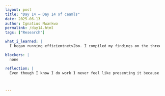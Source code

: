 ```yaml
---
layout: post
title: "Day 14 – Day 14 of ceamls"
date: 2025-06-13
author: Ignatius Nwankwo
permalink: /day14.html
tags: ["Research"]

what_i_learned: |
  I began running efficientnetv2bo. I compiled my findings on the three models I was supposed to train. Our grad mentor came in and explained to us the next steps. After lunch, we made a weekly presentation.

blockers: |
  none

reflection: |
  Even though I know I do work I never feel like presenting it because it feels redundant. I no longer see the point in inflating tiny accomplishments. I just want to see if experimenting with the models makes an actual difference in accuracy and test scores.



---
```

